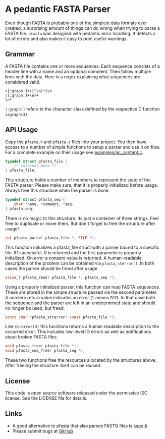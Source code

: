 # A pedantic FASTA Parser

Even though [FASTA](https://en.wikipedia.org/wiki/FASTA_format) is probably
one of the simplest data formats ever created, a surprising amount of things
can do wrong when trying to parse a FASTA file. `pfasta` was designed with pedantic error handling: It detects a lot of errors and also makes it easy to print useful warnings.

## Grammar

A FASTA file contains one or more sequences. Each sequence consists of a header line with a name and an optional comment. Then follow multiple lines with the data. Here is a regex explaining what sequences are considered valid.

    >[:graph:]+([^\n]*)\n
    ([:graph:]+\n)+
    \n*

`[:graph:]` refers to the character class defined by the respective C function `isgraph(3)`.

## API Usage

Copy the `pfasta.h` and `pfasta.c` files into your project. You then have access
to a number of simple functions to setup a parser and use it on files. For a complete example on their usage see [examples/gc_content.c](examples/gc_content.c).

```c
typedef struct pfasta_file {
	/* internal data */
} pfasta_file;
```

This structure holds a number of members to represent the state of the FASTA parser. Please make sure, that it is properly initialized before usage. Always free this structure when the parser is done.


```c
typedef struct pfasta_seq {
	char *name, *comment, *seq;
} pfasta_seq;
```

There is no magic to this structure. Its just a container of three strings. Feel free to duplicate or move them. But don't forget to free the structure after usage!

```c
int pfasta_parse( pfasta_file *, FILE *);
```

This function initializes a pfasta_file struct with a parser bound to a specific file. Iff successful, 0 is returned and the first parameter is properly initialized. On error a nonzero value is returned. A human-readable description of the problem can be obtained via `pfasta_sterror()`. In both cases the parser should be freed after usage.

```c
ssize_t pfasta_read( pfasta_file *, pfasta_seq *);
```

Using a properly initialized parser, this function can read FASTA sequences. These are stored in the simple structure passed via the second parameter. A nonzero return value indicates an error (`1` means `EOF`). In that case both the sequence and the parser are left in an undetermined state and should no longer be used, but freed.

```c
const char *pfasta_strerror( const pfasta_file *);
```

Like `strerror(3)` this functions returns a human readable description to the occurred error. This includes low-level IO errors as well as notifications about broken FASTA files.

```c
void pfasta_free( pfasta_file *);
void pfasta_seq_free( pfasta_seq *);
```

These two functions free the resources allocated by the structures above. After freeing the structure itself can be reused.

## License

This code is *open source* software released under the permissive ISC license. See the LICENSE file for details.

## Links

- A good alternative to pfasta that also parses FASTQ files is [kseq.h](https://github.com/lh3/seqtk).
- Please submit bugs at [GitHub](https://github.com/kloetzl/pfasta/issues)
